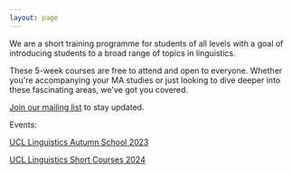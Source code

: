 ```yaml
---
layout: page
---
```


We are a short training programme for students of all levels with a goal of introducing students to a broad range of topics in linguistics. 

These 5-week courses are free to attend and open to everyone. Whether you're accompanying your MA studies or just looking to dive deeper into these fascinating areas, we've got you covered.

[Join our mailing list](https://docs.google.com/forms/d/e/1FAIpQLSdJmVKQm9bETLU6RAODyuLENwe0F2uR38JHgN2UsOZ8UOU8bQ/viewform?usp=sf_link) to stay updated. 

Events:

[UCL Linguistics Autumn School 2023](https://sites.google.com/view/ucllinguisticsautumnschool2023/)

[UCL Linguistics Short Courses 2024](https://ucl-linguistics-short-course.github.io/2024/)
